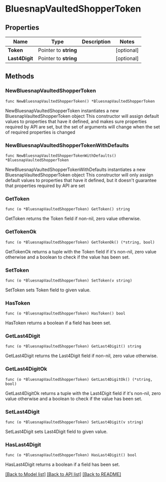 # BluesnapVaultedShopperToken

## Properties

Name | Type | Description | Notes
------------ | ------------- | ------------- | -------------
**Token** | Pointer to **string** |  | [optional] 
**Last4Digit** | Pointer to **string** |  | [optional] 

## Methods

### NewBluesnapVaultedShopperToken

`func NewBluesnapVaultedShopperToken() *BluesnapVaultedShopperToken`

NewBluesnapVaultedShopperToken instantiates a new BluesnapVaultedShopperToken object
This constructor will assign default values to properties that have it defined,
and makes sure properties required by API are set, but the set of arguments
will change when the set of required properties is changed

### NewBluesnapVaultedShopperTokenWithDefaults

`func NewBluesnapVaultedShopperTokenWithDefaults() *BluesnapVaultedShopperToken`

NewBluesnapVaultedShopperTokenWithDefaults instantiates a new BluesnapVaultedShopperToken object
This constructor will only assign default values to properties that have it defined,
but it doesn't guarantee that properties required by API are set

### GetToken

`func (o *BluesnapVaultedShopperToken) GetToken() string`

GetToken returns the Token field if non-nil, zero value otherwise.

### GetTokenOk

`func (o *BluesnapVaultedShopperToken) GetTokenOk() (*string, bool)`

GetTokenOk returns a tuple with the Token field if it's non-nil, zero value otherwise
and a boolean to check if the value has been set.

### SetToken

`func (o *BluesnapVaultedShopperToken) SetToken(v string)`

SetToken sets Token field to given value.

### HasToken

`func (o *BluesnapVaultedShopperToken) HasToken() bool`

HasToken returns a boolean if a field has been set.

### GetLast4Digit

`func (o *BluesnapVaultedShopperToken) GetLast4Digit() string`

GetLast4Digit returns the Last4Digit field if non-nil, zero value otherwise.

### GetLast4DigitOk

`func (o *BluesnapVaultedShopperToken) GetLast4DigitOk() (*string, bool)`

GetLast4DigitOk returns a tuple with the Last4Digit field if it's non-nil, zero value otherwise
and a boolean to check if the value has been set.

### SetLast4Digit

`func (o *BluesnapVaultedShopperToken) SetLast4Digit(v string)`

SetLast4Digit sets Last4Digit field to given value.

### HasLast4Digit

`func (o *BluesnapVaultedShopperToken) HasLast4Digit() bool`

HasLast4Digit returns a boolean if a field has been set.


[[Back to Model list]](../README.md#documentation-for-models) [[Back to API list]](../README.md#documentation-for-api-endpoints) [[Back to README]](../README.md)


